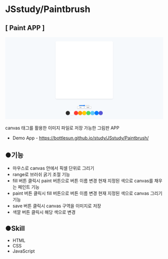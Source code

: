 # JSstudy/Paintbrush

## [ Paint APP ]

![image](img/PaintIMG.png)

canvas 태그를 활용한 이미지 파일로 저장 가능한 그림판 APP

* Demo App - https://bottlesun.github.io/study/JSstudy/Paintbrush/

## ●기능
* 마우스로 canvas 안에서 픽셀 단위로 그리기
* range로 브러쉬 굵기 조절 기능
* fill 버튼 클릭시 paint 버튼으로 버튼 이름 변경 현재 지정된 색으로 canvas를 채우는 페인트 기능
* paint 버튼 클릭시 fill 버튼으로 버튼 이름 변경 현재 지정된 색으로 canvas 그리기 기능
* save 버튼 클릭시 canvas 구역을 이미지로 저장
* 색깔 버튼 클릭시 해당 색으로 변경

## ●Skill
* HTML
* CSS
* JavaScript